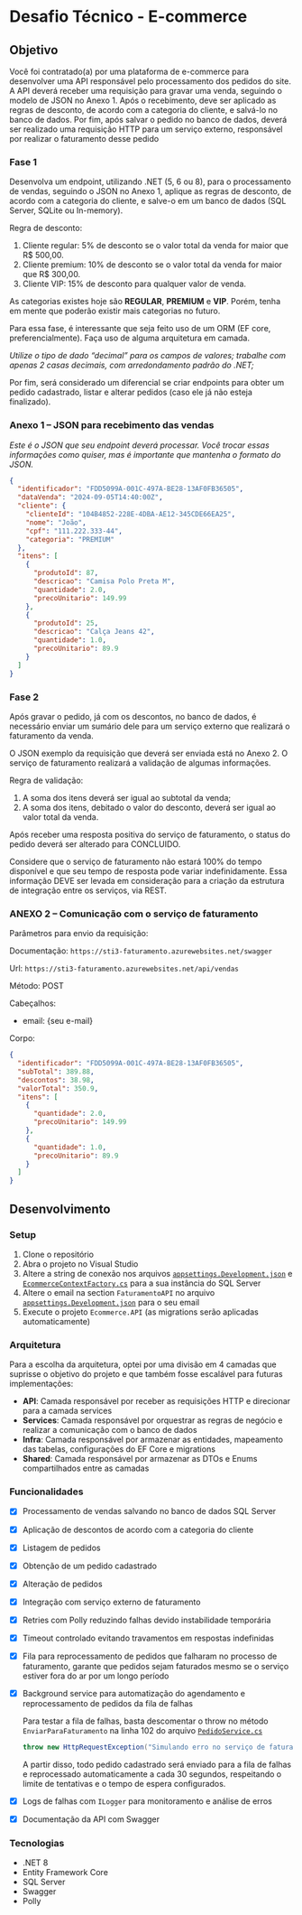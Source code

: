 # Desafio Técnico - E-commerce

## Objetivo

Você foi contratado(a) por uma plataforma de e-commerce para desenvolver
uma API responsável pelo processamento dos pedidos do site. A API deverá receber
uma requisição para gravar uma venda, seguindo o modelo de JSON no Anexo 1.
Após o recebimento, deve ser aplicado as regras de desconto, de acordo com a
categoria do cliente, e salvá-lo no banco de dados. Por fim, após salvar o pedido no
banco de dados, deverá ser realizado uma requisição HTTP para um serviço externo,
responsável por realizar o faturamento desse pedido

### Fase 1

Desenvolva um endpoint, utilizando .NET (5, 6 ou 8), para o processamento
de vendas, seguindo o JSON no Anexo 1, aplique as regras de desconto, de acordo
com a categoria do cliente, e salve-o em um banco de dados (SQL Server, SQLite
ou In-memory).

Regra de desconto:

1. Cliente regular: 5% de desconto se o valor total da venda for maior que R$
   500,00.
2. Cliente premium: 10% de desconto se o valor total da venda for maior que
   R$ 300,00.
3. Cliente VIP: 15% de desconto para qualquer valor de venda.

As categorias existes hoje são **REGULAR**, **PREMIUM** e **VIP**. Porém, tenha em
mente que poderão existir mais categorias no futuro.

Para essa fase, é interessante que seja feito uso de um ORM (EF core,
preferencialmente).
Faça uso de alguma arquitetura em camada.

_Utilize o tipo de dado “decimal” para os campos de valores; trabalhe com
apenas 2 casas decimais, com arredondamento padrão do .NET;_

Por fim, será considerado um diferencial se criar endpoints para obter um
pedido cadastrado, listar e alterar pedidos (caso ele já não esteja finalizado).

### Anexo 1 – JSON para recebimento das vendas

_Este é o JSON que seu endpoint deverá processar. Você trocar essas informações
como quiser, mas é importante que mantenha o formato do JSON._

```json
{
  "identificador": "FDD5099A-001C-497A-BE28-13AF0FB36505",
  "dataVenda": "2024-09-05T14:40:00Z",
  "cliente": {
    "clienteId": "104B4852-228E-4DBA-AE12-345CDE66EA25",
    "nome": "João",
    "cpf": "111.222.333-44",
    "categoria": "PREMIUM"
  },
  "itens": [
    {
      "produtoId": 87,
      "descricao": "Camisa Polo Preta M",
      "quantidade": 2.0,
      "precoUnitario": 149.99
    },
    {
      "produtoId": 25,
      "descricao": "Calça Jeans 42",
      "quantidade": 1.0,
      "precoUnitario": 89.9
    }
  ]
}
```

### Fase 2

Após gravar o pedido, já com os descontos, no banco de dados, é necessário
enviar um sumário dele para um serviço externo que realizará o faturamento da
venda.

O JSON exemplo da requisição que deverá ser enviada está no Anexo 2. O
serviço de faturamento realizará a validação de algumas informações.

Regra de validação:

1. A soma dos itens deverá ser igual ao subtotal da venda;
2. A soma dos itens, debitado o valor do desconto, deverá ser igual ao valor
   total da venda.

Após receber uma resposta positiva do serviço de faturamento, o status do
pedido deverá ser alterado para CONCLUIDO.

Considere que o serviço de faturamento não estará 100% do tempo
disponível e que seu tempo de resposta pode variar indefinidamente. Essa
informação DEVE ser levada em consideração para a criação da estrutura de
integração entre os serviços, via REST.

### ANEXO 2 – Comunicação com o serviço de faturamento

Parâmetros para envio da requisição:

Documentação: `https://sti3-faturamento.azurewebsites.net/swagger`

Url: `https://sti3-faturamento.azurewebsites.net/api/vendas`

Método: POST

Cabeçalhos:

- email: {seu e-mail}

Corpo:

```json
{
  "identificador": "FDD5099A-001C-497A-BE28-13AF0FB36505",
  "subTotal": 389.88,
  "descontos": 38.98,
  "valorTotal": 350.9,
  "itens": [
    {
      "quantidade": 2.0,
      "precoUnitario": 149.99
    },
    {
      "quantidade": 1.0,
      "precoUnitario": 89.9
    }
  ]
}
```

## Desenvolvimento

### Setup

1. Clone o repositório
2. Abra o projeto no Visual Studio
3. Altere a string de conexão nos arquivos [`appsettings.Development.json`](./src/Ecommerce.API/appsettings.Development.json) e [`EcommerceContextFactory.cs`](./src/Ecommerce.Infra/Context/EcommerceContextFactory.cs) para a sua
   instância do SQL Server
4. Altere o email na section `FaturamentoAPI` no arquivo [`appsettings.Development.json`](./src/Ecommerce.API/appsettings.Development.json) para o seu email
5. Execute o projeto `Ecommerce.API` (as migrations serão aplicadas automaticamente)

### Arquitetura

Para a escolha da arquitetura, optei por uma divisão em 4 camadas que suprisse o objetivo do projeto e que também fosse escalável para futuras implementações:

- **API**: Camada responsável por receber as requisições HTTP e direcionar para a camada services
- **Services**: Camada responsável por orquestrar as regras de negócio e realizar a comunicação com o banco de dados
- **Infra**: Camada responsável por armazenar as entidades, mapeamento das tabelas, configurações do EF Core e migrations
- **Shared**: Camada responsável por armazenar as DTOs e Enums compartilhados entre as camadas

### Funcionalidades

- [x] Processamento de vendas salvando no banco de dados SQL Server
- [x] Aplicação de descontos de acordo com a categoria do cliente
- [x] Listagem de pedidos
- [x] Obtenção de um pedido cadastrado
- [x] Alteração de pedidos
- [x] Integração com serviço externo de faturamento
- [x] Retries com Polly reduzindo falhas devido instabilidade temporária
- [x] Timeout controlado evitando travamentos em respostas indefinidas
- [x] Fila para reprocessamento de pedidos que falharam no processo de faturamento, garante que pedidos sejam faturados mesmo se o serviço estiver fora do ar por um longo período
- [x] Background service para automatização do agendamento e reprocessamento de pedidos da fila de falhas

  Para testar a fila de falhas, basta descomentar o throw no método `EnviarParaFaturamento` na linha 102 do arquivo [`PedidoService.cs`](./src/Ecommerce.Services/Core/PedidoService.cs)

  ```csharp
  throw new HttpRequestException("Simulando erro no serviço de faturamento.");
  ```

  A partir disso, todo pedido cadastrado será enviado para a fila de falhas e reprocessado automaticamente a cada 30 segundos, respeitando o limite de tentativas e o tempo de espera configurados.

- [x] Logs de falhas com `ILogger` para monitoramento e análise de erros
- [x] Documentação da API com Swagger

### Tecnologias

- .NET 8
- Entity Framework Core
- SQL Server
- Swagger
- Polly
